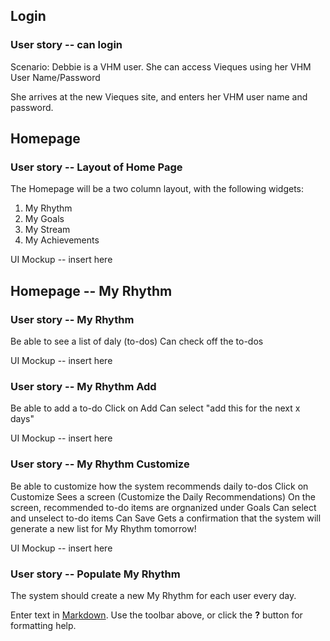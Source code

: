 ## Login

### User story -- can login

Scenario: Debbie is a VHM user.  She can access Vieques using her VHM User Name/Password

She arrives at the new Vieques site, and enters her VHM user name and password.  

## Homepage 
### User story -- Layout of Home Page
The Homepage will be a two column layout, with the following widgets:
1.  My Rhythm 
2.  My Goals
3.  My Stream
4.  My Achievements

UI Mockup -- insert here

## Homepage -- My Rhythm
### User story -- My Rhythm
Be able to see a list of daly (to-dos)
Can check off the to-dos

UI Mockup -- insert here

### User story -- My Rhythm Add

Be able to add a to-do
Click on Add
Can select "add this for the next x days"

UI Mockup -- insert here

### User story -- My Rhythm Customize

Be able to customize how the system recommends daily to-dos
Click on Customize
Sees a screen (Customize the Daily Recommendations)
On the screen, recommended to-do items are orgnanized under Goals 
Can select and unselect to-do items
Can Save
Gets a confirmation that the system will generate a new list for My Rhythm tomorrow!

UI Mockup -- insert here

### User story -- Populate My Rhythm

The system should create a new My Rhythm for each user every day.



Enter text in [Markdown](http://daringfireball.net/projects/markdown/). Use the toolbar above, or click the **?** button for formatting help.
